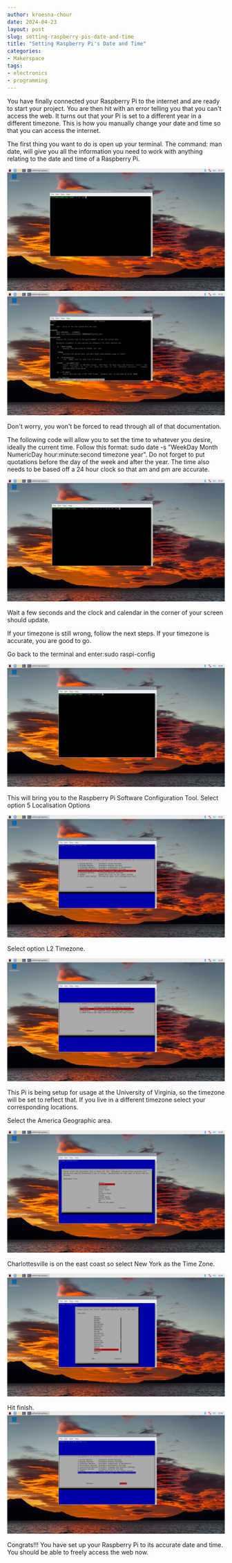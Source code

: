 ```yaml
---
author: kroesna-chour
date: 2024-04-23
layout: post
slug: setting-raspberry-pis-date-and-time
title: "Setting Raspberry Pi's Date and Time"
categories:
- Makerspace
tags:
- electronics
- programming
---
```


You have finally connected your Raspberry Pi to the internet and are ready to start your project. You are then hit with an error telling you that you can't access the web. It turns out that your Pi is set to a different year in a different timezone. This is how you manually change your date and time so that you can access the internet. 

The first thing you want to do is open up your terminal. The command: man date, will give you all the information you need to work with anything relating to the date and time of a Raspberry Pi.

![](/assets/post-media/pitime/2024-04-23-pi1.png)
![](/assets/post-media/pitime/2024-04-23-pi2.png)

Don't worry, you won't be forced to read through all of that documentation.

The following code will allow you to set the time to whatever you desire, ideally the current time. Follow this format: sudo date -s "WeekDay Month NumericDay hour:minute:second timezone year". Do not forget to put quotations before the day of the week and after the year. The time also needs to be based off a 24 hour clock so that am and pm are accurate. 

![](/assets/post-media/pitime/2024-04-23-pi3.png)

Wait a few seconds and the clock and calendar in the corner of your screen should update. 

If your timezone is still wrong, follow the next steps. If your timezone is accurate, you are good to go. 

Go back to the terminal and enter:sudo raspi-config

![](/assets/post-media/pitime/2024-04-23-pi7.png)

This will bring you to the Raspberry Pi Software Configuration Tool. Select option 5 Localisation Options

![](/assets/post-media/pitime/2024-04-23-pi9.png)

Select option L2 Timezone.

![](/assets/post-media/pitime/2024-04-23-pi10.png)

This Pi is being setup for usage at the University of Virginia, so the timezone will be set to reflect that. If you live in a different timezone select your corresponding locations. 

Select the America Geographic area. 

![](/assets/post-media/pitime/2024-04-23-pi11.png)

Charlottesville is on the east coast so select New York as the Time Zone. 

![](/assets/post-media/pitime/2024-04-23-pi12.png)

Hit finish.
![](/assets/post-media/pitime/2024-04-23-pi4.png)

Congrats!!! You have set up your Raspberry Pi to its accurate date and time. You should be able to freely access the web now. 











